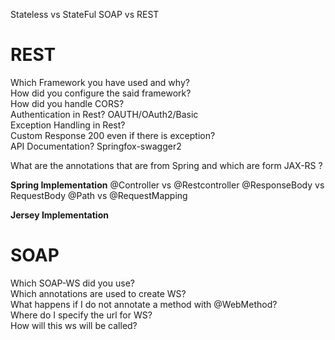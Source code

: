 Stateless vs StateFul
SOAP vs REST

# REST
Which Framework you have used and why?  
How did you configure the said framework?  
How did you handle CORS?  
Authentication in Rest? OAUTH/OAuth2/Basic  
Exception Handling in Rest?  
Custom Response 200 even if there is exception?  
API Documentation?   Springfox-swagger2  

What are the annotations that are from Spring and which are form JAX-RS ?

**Spring Implementation**
@Controller vs @Restcontroller 
@ResponseBody vs RequestBody
@Path vs @RequestMapping

**Jersey Implementation**


# SOAP
Which SOAP-WS did you use?  
Which annotations are used to create WS?  
What happens if I do not annotate a method with @WebMethod?  
Where do I specify the url for WS?  
How will this ws will be called?  
